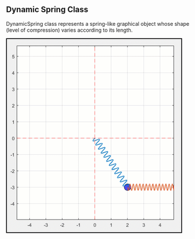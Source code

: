 ## Dynamic Spring Class

DynamicSpring class represents a spring-like graphical object whose shape (level of compression) varies according to its length.

![](Assets_/DoubleMassSpring.gif)
